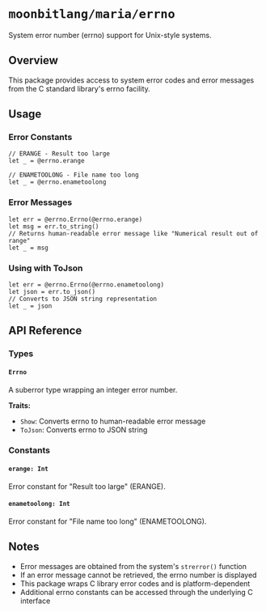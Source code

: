 # `moonbitlang/maria/errno`

System error number (errno) support for Unix-style systems.

## Overview

This package provides access to system error codes and error messages from the C standard library's errno facility.

## Usage

### Error Constants

```moonbit
// ERANGE - Result too large
let _ = @errno.erange

// ENAMETOOLONG - File name too long
let _ = @errno.enametoolong
```

### Error Messages

```moonbit
let err = @errno.Errno(@errno.erange)
let msg = err.to_string()
// Returns human-readable error message like "Numerical result out of range"
let _ = msg
```

### Using with ToJson

```moonbit
let err = @errno.Errno(@errno.enametoolong)
let json = err.to_json()
// Converts to JSON string representation
let _ = json
```

## API Reference

### Types

#### `Errno`

A suberror type wrapping an integer error number.

**Traits:**
- `Show`: Converts errno to human-readable error message
- `ToJson`: Converts errno to JSON string

### Constants

#### `erange: Int`

Error constant for "Result too large" (ERANGE).

#### `enametoolong: Int`

Error constant for "File name too long" (ENAMETOOLONG).

## Notes

- Error messages are obtained from the system's `strerror()` function
- If an error message cannot be retrieved, the errno number is displayed
- This package wraps C library error codes and is platform-dependent
- Additional errno constants can be accessed through the underlying C interface
